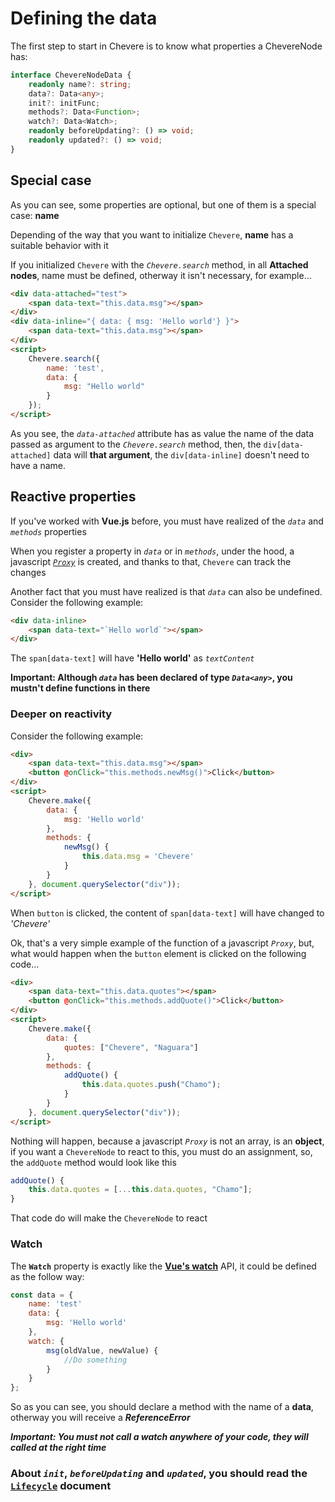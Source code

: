 Defining the data
=================

The first step to start in Chevere is to know what properties a ChevereNode has:

```typescript
interface ChevereNodeData {
    readonly name?: string;
    data?: Data<any>;
    init?: initFunc;
    methods?: Data<Function>;
    watch?: Data<Watch>;
    readonly beforeUpdating?: () => void;
    readonly updated?: () => void;
}
```

## Special case

As you can see, some properties are optional, but one of them is a special case: **name**

Depending of the way that you want to initialize ``Chevere``, **name** has a suitable behavior with it

If you initialized ``Chevere`` with the *``Chevere.search``* method, in all **Attached nodes**, name must be defined, otherway it isn't necessary, for example...

```html
<div data-attached="test">
    <span data-text="this.data.msg"></span>
</div>
<div data-inline="{ data: { msg: 'Hello world'} }">
    <span data-text="this.data.msg"></span>
</div>
<script>
    Chevere.search({
        name: 'test',
        data: {
            msg: "Hello world"
        }
    });
</script>
```

As you see, the *``data-attached``* attribute has as value the name of the data passed as argument to the *``Chevere.search``* method, then, the ``div[data-attached]`` data will **that argument**, the ``div[data-inline]`` doesn't need to have a name.

## Reactive properties

If you've worked with **Vue.js** before, you must have realized of the *``data``* and *``methods``* properties

When you register a property in *``data``* or in *``methods``*, under the hood, a javascript [*``Proxy``*](https://developer.mozilla.org/en-US/docs/Web/JavaScript/Reference/Global_Objects/Proxy) is created, and thanks to that, ``Chevere`` can track the changes

Another fact that you must have realized is that *``data``* can also be undefined. Consider the following example:

```html
<div data-inline>
    <span data-text="`Hello world`"></span>
</div>
```

The ``span[data-text]`` will have **'Hello world'**
as *``textContent``*


 
**Important: Although *``data``* has been declared of type *``Data<any>``*, you mustn't define functions in there**

### Deeper on reactivity

Consider the following example:

```html
<div>
    <span data-text="this.data.msg"></span>
    <button @onClick="this.methods.newMsg()">Click</button>
</div>
<script>
    Chevere.make({
        data: {
            msg: 'Hello world'
        },
        methods: {
            newMsg() {
                this.data.msg = 'Chevere'
            }
        }
    }, document.querySelector("div"));
</script>
```

When ``button`` is clicked, the content of ``span[data-text]`` will have changed to *'Chevere'*

Ok, that's a very simple example of the function of a javascript *``Proxy``*, but, what would happen when the ``button`` element is clicked on the following code...

```html
<div>
    <span data-text="this.data.quotes"></span>
    <button @onClick="this.methods.addQuote()">Click</button>
</div>
<script>
    Chevere.make({
        data: {
            quotes: ["Chevere", "Naguara"]
        },
        methods: {
            addQuote() {
                this.data.quotes.push("Chamo");
            }
        }
    }, document.querySelector("div"));
</script>
```

Nothing will happen, because a javascript *``Proxy``* is not an array, is an **object**, if you want a ``ChevereNode`` to react to this, you must do an assignment, so, the ``addQuote`` method would look like this

```javascript
addQuote() {
    this.data.quotes = [...this.data.quotes, "Chamo"];
}
```

That code do will make the ``ChevereNode`` to react

### Watch

The **``Watch``** property is exactly like the [**Vue's watch**](https://v3.vuejs.org/api/computed-watch-api.html#watch) API, it could be defined as the follow way:

```javascript
const data = {
    name: 'test'
    data: {
        msg: 'Hello world'
    },
    watch: {
        msg(oldValue, newValue) {
            //Do something
        }
    }
};
```

So as you can see, you should declare a method with the name of a **data**, otherway you will receive a ***ReferenceError***

***Important: You must not call a watch anywhere of your code, they will called at the right time***

### About *``init``*, *``beforeUpdating``* and *``updated``*, you should read the [`Lifecycle`](./lifecycle.md) document